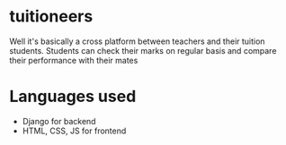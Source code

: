 # tuitioneers
Well it's basically a cross platform between teachers and their tuition students. Students can check their marks on regular basis and compare their performance with their mates
# Languages used
- Django for backend
- HTML, CSS, JS for frontend
